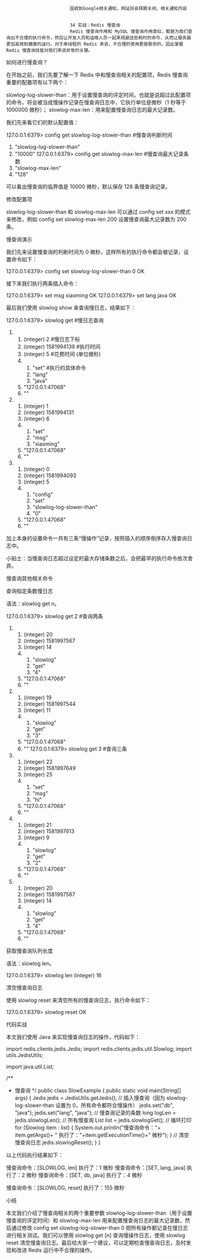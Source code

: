
                            
                            因收到Google相关通知，网站将会择期关闭。相关通知内容
                            
                            
                            34 实战：Redis 慢查询
                            Redis 慢查询作用和 MySQL 慢查询作用类似，都是为我们查询出不合理的执行命令，然后让开发人员和运维人员一起来规避这些耗时的命令，从而让服务器更加高效和健康的运行。对于单线程的 Redis 来说，不合理的使用更是致命的，因此掌握 Redis 慢查询技能对我们来说非常的关键。

如何进行慢查询？

在开始之前，我们先要了解一下 Redis 中和慢查询相关的配置项，Redis 慢查询重要的配置项有以下两个：


slowlog-log-slower-than：用于设置慢查询的评定时间，也就是说超过此配置项的命令，将会被当成慢操作记录在慢查询日志中，它执行单位是微秒（1 秒等于 1000000 微秒）；
slowlog-max-len：用来配置慢查询日志的最大记录数。


我们先来看它们的默认配置值：

127.0.0.1:6379> config get slowlog-log-slower-than #慢查询判断时间
1) "slowlog-log-slower-than"
2) "10000"
127.0.0.1:6379> config get slowlog-max-len #慢查询最大记录条数
1) "slowlog-max-len"
2) "128"



可以看出慢查询的临界值是 10000 微秒，默认保存 128 条慢查询记录。

修改配置项

slowlog-log-slower-than 和 slowlog-max-len 可以通过  config set xxx 的模式来修改，例如 config set slowlog-max-len 200 设置慢查询最大记录数为 200 条。

慢查询演示

我们先来设置慢查询的判断时间为 0 微秒，这样所有的执行命令都会被记录，设置命令如下：

127.0.0.1:6379> config set slowlog-log-slower-than 0
OK



接下来我们执行两条插入命令：

127.0.0.1:6379> set msg xiaoming
OK
127.0.0.1:6379> set lang java
OK



最后我们使用 slowlog show 来查询慢日志，结果如下：

127.0.0.1:6379> slowlog get #慢日志查询
1) 1) (integer) 2 #慢日志下标
   2) (integer) 1581994139 #执行时间
   3) (integer) 5 #花费时间 (单位微秒)
   4) 1) "set" #执行的具体命令
      2) "lang"
      3) "java"
   5) "127.0.0.1:47068"
   6) ""
2) 1) (integer) 1
   2) (integer) 1581994131
   3) (integer) 6
   4) 1) "set"
      2) "msg"
      3) "xiaoming"
   5) "127.0.0.1:47068"
   6) ""
3) 1) (integer) 0
   2) (integer) 1581994093
   3) (integer) 5
   4) 1) "config"
      2) "set"
      3) "slowlog-log-slower-than"
      4) "0"
   5) "127.0.0.1:47068"
   6) ""



加上本身的设置命令一共有三条“慢操作”记录，按照插入的顺序倒序存入慢查询日志中。


小贴士：当慢查询日志超过设定的最大存储条数之后，会把最早的执行命令依次舍弃。


慢查询其他相关命令

查询指定条数慢日志

语法：slowlog get n。

127.0.0.1:6379> slowlog get 2 #查询两条
1) 1) (integer) 20
   2) (integer) 1581997567
   3) (integer) 14
   4) 1) "slowlog"
      2) "get"
      3) "4"
   5) "127.0.0.1:47068"
   6) ""
2) 1) (integer) 19
   2) (integer) 1581997544
   3) (integer) 11
   4) 1) "slowlog"
      2) "get"
      3) "3"
   5) "127.0.0.1:47068"
   6) ""
127.0.0.1:6379> slowlog get 3 #查询三条
1) 1) (integer) 22
   2) (integer) 1581997649
   3) (integer) 25
   4) 1) "set"
      2) "msg"
      3) "hi"
   5) "127.0.0.1:47068"
   6) ""
2) 1) (integer) 21
   2) (integer) 1581997613
   3) (integer) 9
   4) 1) "slowlog"
      2) "get"
      3) "2"
   5) "127.0.0.1:47068"
   6) ""
3) 1) (integer) 20
   2) (integer) 1581997567
   3) (integer) 14
   4) 1) "slowlog"
      2) "get"
      3) "4"
   5) "127.0.0.1:47068"
   6) ""



获取慢查询队列长度

语法：slowlog len。

127.0.0.1:6379> slowlog len
(integer) 16



清空慢查询日志

使用 slowlog reset 来清空所有的慢查询日志，执行命令如下：

127.0.0.1:6379> slowlog reset
OK



代码实战

本文我们使用 Java 来实现慢查询日志的操作，代码如下：

import redis.clients.jedis.Jedis;
import redis.clients.jedis.util.Slowlog;
import utils.JedisUtils;

import java.util.List;

/**
 * 慢查询
 */
public class SlowExample {
    public static void main(String[] args) {
        Jedis jedis = JedisUtils.getJedis();
        // 插入慢查询（因为 slowlog-log-slower-than 设置为 0，所有命令都符合慢操作）
        jedis.set("db", "java");
        jedis.set("lang", "java");
        // 慢查询记录的条数
        long logLen = jedis.slowlogLen();
        // 所有慢查询
        List<Slowlog> list = jedis.slowlogGet();
        // 循环打印
        for (Slowlog item : list) {
            System.out.println("慢查询命令："+ item.getArgs()+
                    " 执行了："+item.getExecutionTime()+" 微秒");
        }
        // 清空慢查询日志
        jedis.slowlogReset();
    }
}



以上代码执行结果如下：

慢查询命令：[SLOWLOG, len] 执行了：1 微秒
慢查询命令：[SET, lang, java] 执行了：2 微秒
慢查询命令：[SET, db, java] 执行了：4 微秒

慢查询命令：[SLOWLOG, reset] 执行了：155 微秒



小结

本文我们介绍了慢查询相关的两个重要参数 slowlog-log-slower-than（用于设置慢查询的评定时间）和 slowlog-max-len 用来配置慢查询日志的最大记录数，然后通过修改 config set slowlog-log-slower-than 0 把所有操作都记录在慢日志进行相关测试。我们可以使用 slowlog get [n] 查询慢操作日志，使用 slowlog reset 清空慢查询日志。最后给大家一个建议，可以定期检查慢查询日志，及时发现和改进 Redis 运行中不合理的操作。

                        
                        
                            